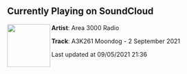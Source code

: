## Currently Playing on SoundCloud

[<img align="left" width="100" src="https://i1.sndcdn.com/artworks-l16glE3kxXp4RIaY-PFoEJg-t500x500.jpg">](https://soundcloud.com/area3000/261-moondog)

**Artist**: Area 3000 Radio 

**Track**: A3K261 Moondog - 2 September 2021

Last updated at 09/05/2021 21:36
